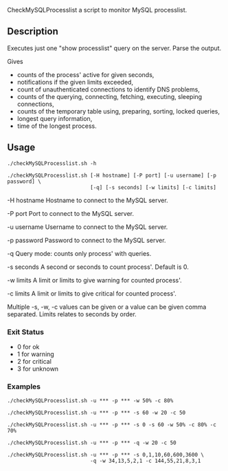 CheckMySQLProcesslist a script to monitor MySQL processlist.

## Description

Executes just one "show processlist" query on the server. Parse the output.

Gives

* counts of the process' active for given seconds,
* notifications if the given limits exceeded,
* count of unauthenticated connections to identify DNS problems,
* counts of the querying, connecting, fetching, executing, sleeping connections,
* counts of the temporary table using, preparing, sorting, locked queries,
* longest query information,
* time of the longest process.

## Usage

```
./checkMySQLProcesslist.sh -h
```

```
./checkMySQLProcesslist.sh [-H hostname] [-P port] [-u username] [-p password] \
                           [-q] [-s seconds] [-w limits] [-c limits]
```    

-H hostname        Hostname to connect to the MySQL server.

-P port            Port to connect to the MySQL server.

-u username        Username to connect to the MySQL server.

-p password        Password to connect to the MySQL server.

-q                 Query mode: counts only process' with queries.

-s seconds         A second or seconds to count process'. Default is 0.

-w limits          A limit or limits to give warning for counted process'.

-c limits          A limit or limits to give critical for counted process'.

Multiple -s, -w, -c values can be given or a value can be given comma separated.
Limits relates to seconds by order.

### Exit Status

* 0 for ok
* 1 for warning
* 2 for critical
* 3 for unknown

### Examples

```
./checkMySQLProcesslist.sh -u *** -p *** -w 50% -c 80%
```

```
./checkMySQLProcesslist.sh -u *** -p *** -s 60 -w 20 -c 50
```

```
./checkMySQLProcesslist.sh -u *** -p *** -s 0 -s 60 -w 50% -c 80% -c 70%
```

```
./checkMySQLProcesslist.sh -u *** -p *** -q -w 20 -c 50
```

```
./checkMySQLProcesslist.sh -u *** -p *** -s 0,1,10,60,600,3600 \
                           -q -w 34,13,5,2,1 -c 144,55,21,8,3,1
```
